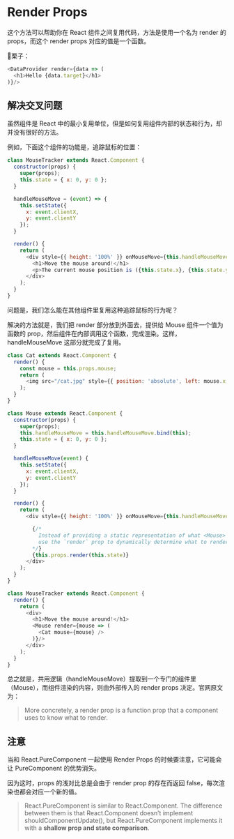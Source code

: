 # Render Props

这个方法可以帮助你在 React 组件之间复用代码，方法是使用一个名为 render 的 props，而这个 render props 对应的值是一个函数。

🌰栗子：

```js
<DataProvider render={data => (
  <h1>Hello {data.target}</h1>
)}/>
```

## 解决交叉问题

虽然组件是 React 中的最小复用单位，但是如何复用组件内部的状态和行为，却并没有很好的方法。

例如，下面这个组件的功能是，追踪鼠标的位置：

```js
class MouseTracker extends React.Component {
  constructor(props) {
    super(props);
    this.state = { x: 0, y: 0 };
  }

  handleMouseMove = (event) => {
    this.setState({
      x: event.clientX,
      y: event.clientY
    });
  }

  render() {
    return (
      <div style={{ height: '100%' }} onMouseMove={this.handleMouseMove}>
        <h1>Move the mouse around!</h1>
        <p>The current mouse position is ({this.state.x}, {this.state.y})</p>
      </div>
    );
  }
}
```

问题是，我们怎么能在其他组件里复用这种追踪鼠标的行为呢？

解决的方法就是，我们把 render 部分放到外面去，提供给 Mouse 组件一个值为函数的 prop，然后组件在内部调用这个函数，完成渲染。这样，handleMouseMove 这部分就完成了复用。

```js
class Cat extends React.Component {
  render() {
    const mouse = this.props.mouse;
    return (
      <img src="/cat.jpg" style={{ position: 'absolute', left: mouse.x, top: mouse.y }} />
    );
  }
}

class Mouse extends React.Component {
  constructor(props) {
    super(props);
    this.handleMouseMove = this.handleMouseMove.bind(this);
    this.state = { x: 0, y: 0 };
  }

  handleMouseMove(event) {
    this.setState({
      x: event.clientX,
      y: event.clientY
    });
  }

  render() {
    return (
      <div style={{ height: '100%' }} onMouseMove={this.handleMouseMove}>

        {/*
          Instead of providing a static representation of what <Mouse> renders,
          use the `render` prop to dynamically determine what to render.
        */}
        {this.props.render(this.state)}
      </div>
    );
  }
}

class MouseTracker extends React.Component {
  render() {
    return (
      <div>
        <h1>Move the mouse around!</h1>
        <Mouse render={mouse => (
          <Cat mouse={mouse} />
        )}/>
      </div>
    );
  }
}
```

总之就是，共用逻辑（handleMouseMove）提取到一个专门的组件里（Mouse），而组件渲染的内容，则由外部传入的 render props 决定。官网原文为：

> More concretely, a render prop is a function prop that a component uses to know what to render.

## 注意

当和 React.PureComponent 一起使用 Render Props 的时候要注意，它可能会让 PureComponent 的优势消失。

因为这时，props 的浅对比总是会由于 render prop 的存在而返回 false，每次渲染也都会对应一个新的值。

> React.PureComponent is similar to React.Component. The difference between them is that React.Component doesn’t implement shouldComponentUpdate(), but React.PureComponent implements it with a **shallow prop and state comparison**.


